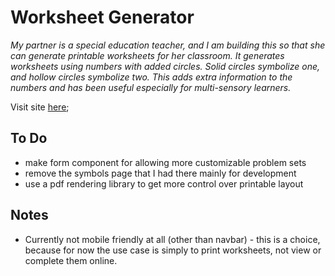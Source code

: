 # Worksheet Generator

*My partner is a special education teacher, and I am building this so that she can generate printable worksheets for her classroom. It generates worksheets using numbers with added circles. Solid circles symbolize one, and hollow circles symbolize two. This adds extra information to the numbers and has been useful especially for multi-sensory learners.*

Visit site [here](https://stringrays.github.io/dotpoint/);

## To Do

- make form component for allowing more customizable problem sets
- remove the symbols page that I had there mainly for development
- use a pdf rendering library to get more control over printable layout

## Notes

- Currently not mobile friendly at all (other than navbar) - this is a choice, because for now the use case is simply to print worksheets, not view or complete them online.